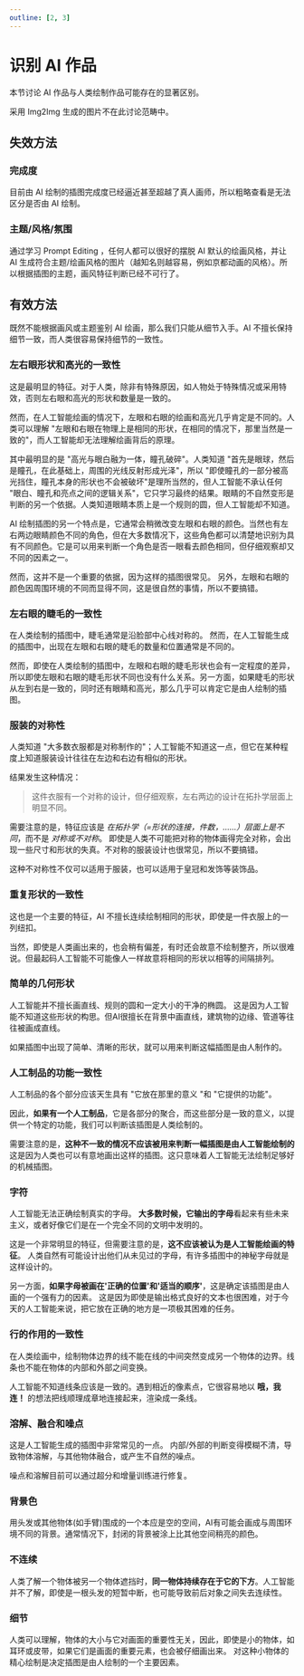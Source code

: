 ```yaml
---
outline: [2, 3]
---
```


# 识别 AI 作品

本节讨论 AI 作品与人类绘制作品可能存在的显著区别。

采用 Img2Img 生成的图片不在此讨论范畴中。

## 失效方法

### 完成度

目前由 AI 绘制的插图完成度已经逼近甚至超越了真人画师，所以粗略查看是无法区分是否由 AI 绘制。

### 主题/风格/氛围

通过学习 Prompt Editing ，任何人都可以很好的摆脱 AI 默认的绘画风格，并让 AI 生成符合主题/绘画风格的图片（越知名则越容易，例如京都动画的风格）。所以根据插图的主题，画风特征判断已经不可行了。

## 有效方法

既然不能根据画风或主题鉴别 AI 绘画，那么我们只能从细节入手。AI 不擅长保持细节一致，而人类很容易保持细节的一致性。

### 左右眼形状和高光的一致性

这是最明显的特征。对于人类，除非有特殊原因，如人物处于特殊情况或采用特效，否则左右眼和高光的形状和数量是一致的。

然而，在人工智能绘画的情况下，左眼和右眼的绘画和高光几乎肯定是不同的。人类可以理解 "左眼和右眼在物理上是相同的形状，在相同的情况下，那里当然是一致的"，而人工智能却无法理解绘画背后的原理。

其中最明显的是 "高光与眼白融为一体，瞳孔破碎"。人类知道 "首先是眼球，然后是瞳孔，在此基础上，周围的光线反射形成光泽"，所以 "即使瞳孔的一部分被高光挡住，瞳孔本身的形状也不会被破坏"是理所当然的，但人工智能不承认任何 "眼白、瞳孔和亮点之间的逻辑关系"，它只学习最终的结果。眼睛的不自然变形是判断的另一个依据。人类知道眼睛本质上是一个规则的圆，但人工智能却不知道。

AI 绘制插图的另一个特点是，它通常会稍微改变左眼和右眼的颜色。当然也有左右两边眼睛颜色不同的角色，但在大多数情况下，这些角色都可以清楚地识别为具有不同颜色。它是可以用来判断一个角色是否一眼看去颜色相同，但仔细观察却又不同的因素之一。

然而，这并不是一个重要的依据，因为这样的插图很常见。 另外，左眼和右眼的颜色因周围环境的不同而显得不同，这是很自然的事情，所以不要搞错。


### 左右眼的睫毛的一致性

在人类绘制的插图中，睫毛通常是沿脸部中心线对称的。 然而，在人工智能生成的插图中，出现在左眼和右眼的睫毛的数量和位置通常是不同的。

然而，即使在人类绘制的插图中，左眼和右眼的睫毛形状也会有一定程度的差异，所以即使左眼和右眼的睫毛形状不同也没有什么关系。另一方面，如果睫毛的形状从左到右是一致的，同时还有眼睛和高光，那么几乎可以肯定它是由人绘制的插图。


### 服装的对称性

人类知道 "大多数衣服都是对称制作的"；人工智能不知道这一点，但它在某种程度上知道服装设计往往在左边和右边有相似的形状。 

结果发生这种情况：

> 这件衣服有一个对称的设计，但仔细观察，左右两边的设计在拓扑学层面上明显不同。

需要注意的是，特征应该是 *在拓扑学（=形状的连接，件数，......）层面上是不同*，而不是 *对称或不对称*。 即使是人类不可能把对称的物体画得完全对称，会出现一些尺寸和形状的失真。不对称的服装设计也很常见，所以不要搞错。

这种不对称性不仅可以适用于服装，也可以适用于皇冠和发饰等装饰品。

### 重复形状的一致性

这也是一个主要的特征，AI 不擅长连续绘制相同的形状，即使是一件衣服上的一列纽扣。

当然，即使是人类画出来的，也会稍有偏差，有时还会故意不绘制整齐，所以很难说。但最起码人工智能不可能像人一样故意将相同的形状以相等的间隔排列。

### 简单的几何形状

人工智能并不擅长画直线、规则的圆和一定大小的干净的椭圆。 这是因为人工智能不知道这些形状的构思。但AI很擅长在背景中画直线，建筑物的边缘、管道等往往被画成直线。

如果插图中出现了简单、清晰的形状，就可以用来判断这幅插图是由人制作的。

### 人工制品的功能一致性

人工制品的各个部分应该天生具有 "它放在那里的意义 "和 "它提供的功能"。

因此，**如果有一个人工制品**，它是各部分的聚合，而这些部分是一致的意义，以提供一个特定的功能，我们可以判断该插图是人类绘制的。

需要注意的是，**这种不一致的情况不应该被用来判断一幅插图是由人工智能绘制的** 这是因为人类也可以有意地画出这样的插图。这只意味着人工智能无法绘制足够好的机械插图。

### 字符

人工智能无法正确绘制真实的字母。 **大多数时候，它输出的字母**看起来有些未来主义，或者好像它们是在一个完全不同的文明中发明的。

这是一个非常明显的特征，但需要注意的是，**这不应该被认为是人工智能绘画的特征**。 人类自然有可能设计出他们从未见过的字母，有许多插图中的神秘字母就是这样设计的。

另一方面，**如果字母被画在'正确的位置'和'适当的顺序'**，这是确定该插图是由人画的一个强有力的因素。 这是因为即使是输出格式良好的文本也很困难，对于今天的人工智能来说，把它放在正确的地方是一项极其困难的任务。

### 行的作用的一致性

在人类绘画中，绘制物体边界的线不能在线的中间突然变成另一个物体的边界。线条也不能在物体的内部和外部之间变换。

人工智能不知道线条应该是一致的。遇到相近的像素点，它很容易地以 **哦，我连！** 的想法把线顺理成章地连接起来，渲染成一条线。

### 溶解、融合和噪点

这是人工智能生成的插图中非常常见的一点。 内部/外部的判断变得模糊不清，导致物体溶解，与其他物体融合，或产生不自然的噪点。

噪点和溶解目前可以通过超分和增量训练进行修复。

### 背景色

用头发或其他物体(如手臂)围成的一个本应是空的空间，AI有可能会画成与周围环境不同的背景。通常情况下，封闭的背景被涂上比其他空间稍亮的颜色。

### 不连续

人类了解一个物体被另一个物体遮挡时，**同一物体持续存在于它的下方**。人工智能并不了解，即使是一根头发的短暂中断，也可能导致前后对象之间失去连续性。

### 细节

人类可以理解，物体的大小与它对画面的重要性无关，因此，即使是小的物体，如耳环或皮带，如果它们是画面的重要元素，也会被仔细画出来。 对这种小物体的精心绘制是决定插图是由人绘制的一个主要因素。
